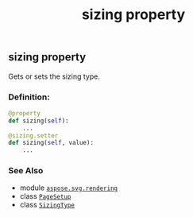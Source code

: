﻿---
title: sizing property
second_title: Aspose.SVG for Python via .NET API References
description: 
type: docs
weight: 90
url: /python-net/aspose.svg.rendering/pagesetup/sizing/
is_root: false
---

## sizing property


Gets or sets the sizing type.
### Definition:
```python
@property
def sizing(self):
    ...
@sizing.setter
def sizing(self, value):
    ...
```

### See Also
* module [`aspose.svg.rendering`](../../)
* class [`PageSetup`](/svg/python-net/aspose.svg.rendering/pagesetup)
* class [`SizingType`](/svg/python-net/aspose.svg.rendering/sizingtype)
